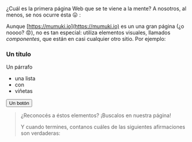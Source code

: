 ¿Cuál es la primera página Web que se te viene a la mente? A nosotros, al menos, se nos ocurre ésta :stuck_out_tongue: :

<!--
<img src="https://raw.githubusercontent.com/mumuki/mumuki-laboratory/master/laboratory-screenshot.png" width="100%"> 
-->

  <div
    class='mu-browser'
    data-url='https://mi-sitio.mumuki.io'
    data-title='Mumuki - Aprender a programar'
    data-favicon='https://mumuki.io/logo-alt.png'
    data-srcdoc='<p>Hello Mumuki Browser</p>'>
  </div>


Aunque [https://mumuki.io](https://mumuki.io) es un una gran página (¿o noooo? :rage:), no es tan especial: utiliza elementos visuales, llamados _componentes_, que están en casi cualquier otro sitio. Por ejemplo: 

<h3>Un título</h3>

<p>
  Un párrafo
</p>

<ul>  
  <li>una lista</li>
  <li>con</li>
  <li>viñetas</li>
</ul>

<input type="button" class="btn btn-success" value="Un botón"></input>

> ¿Reconocés a éstos elementos? ¡Buscalos en nuestra página!
>
> Y cuando termines, contanos cuáles de las siguientes afirmaciones son verdaderas: 
> 